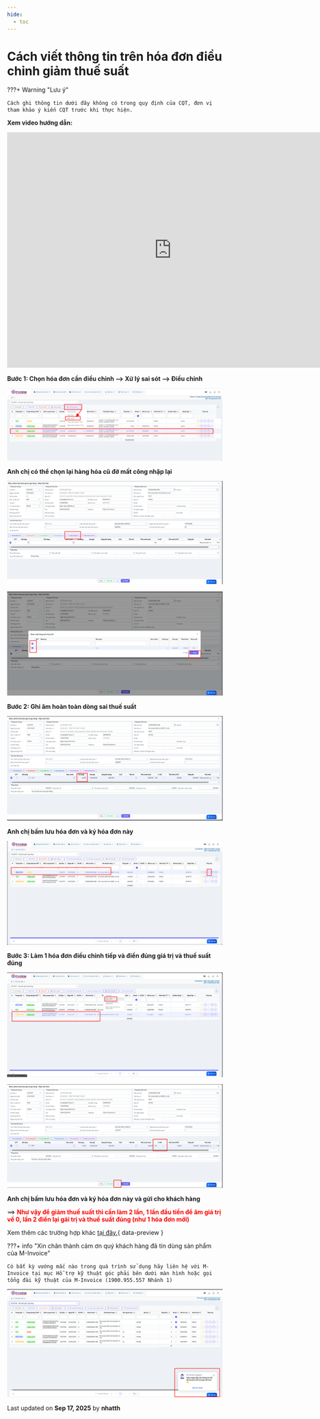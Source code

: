 ```yaml
---
hide:
  - toc
---
```


# **Cách viết thông tin trên hóa đơn điều chỉnh giảm thuế suất**

???+ Warning "Lưu ý"

    Cách ghi thông tin dưới đây không có trong quy định của CQT, đơn vị tham khảo ý kiến CQT trước khi thực hiện.

**Xem video hướng dẫn:**

<iframe style="width: 48rem; height: 550px" src="https://www.youtube.com/embed/iB3LzoRHo2s?si=Mb1M3STDQYhN320I" title="YouTube video player" frameborder="0" allow="accelerometer; autoplay; clipboard-write; encrypted-media; gyroscope; picture-in-picture; web-share" referrerpolicy="strict-origin-when-cross-origin" allowfullscreen></iframe>

**Bước 1: Chọn hóa đơn cần điều chỉnh --> Xử lý sai sót --> Điều chỉnh**

![Hình 1](../../assets/images/invoice2/2.0_dieu-chinh-thue-suat_1.png "Hãy bấm vào để xem rõ hơn")

**Anh chị có thể chọn lại hàng hóa cũ đỡ mất công nhập lại**

![Hình 1](../../assets/images/invoice2/2.0_dieu-chinh-thue-suat_3.png "Hãy bấm vào để xem rõ hơn")

![Hình 1](../../assets/images/invoice2/2.0_dieu-chinh-thue-suat_4.png "Hãy bấm vào để xem rõ hơn")

**Bước 2: Ghi âm hoàn toàn dòng sai thuế suất**

![Hình 2](../../assets/images/invoice2/2.0_dieu-chinh-thue-suat_2.png "Hãy bấm vào để xem rõ hơn")

**Anh chị bấm lưu hóa đơn và ký hóa đơn này**

![Hình 2](../../assets/images/invoice2/2.0_dieu-chinh-thue-suat_8.png "Hãy bấm vào để xem rõ hơn")

**Bước 3: Làm 1 hóa đơn điều chỉnh tiếp và điền đúng giá trị và thuế suất đúng**

![Hình 2](../../assets/images/invoice2/2.0_dieu-chinh-thue-suat_9.png "Hãy bấm vào để xem rõ hơn")

![Hình 2](../../assets/images/invoice2/2.0_dieu-chinh-thue-suat_10.png "Hãy bấm vào để xem rõ hơn")

**Anh chị bấm lưu hóa đơn và ký hóa đơn này và gửi cho khách hàng**

==> <strong style="color: red;">Như vậy để giảm thuế suất thì cần làm 2 lần, 1 lần đầu tiền để âm giá trị về 0, lần 2 điền lại gái trị và thuế suất đúng (như 1 hóa đơn mới)</strong>

Xem thêm các trường hợp khác [tại đây.](../dieu-chinh-hoa-don#attribute-lists){ data-preview }

???+ info "Xin chân thành cảm ơn quý khách hàng đã tin dùng sản phẩm của M-Invoice"

    Có bất kỳ vướng mắc nào trong quá trình sử dụng hãy liên hệ với M-Invoice tại mục Hỗ trợ kỹ thuật góc phải bên dưới màn hình hoặc gọi tổng đài kỹ thuật của M-Invoice (1900.955.557 Nhánh 1)

![Hình 5](../../assets/images/invoice2/hotro.png "Hãy bấm vào để xem rõ hơn")

<div class="last-updated">Last updated on <strong>Sep 17, 2025</strong> by <strong>nhatth</strong></div>
